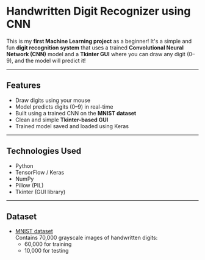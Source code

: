 #  Handwritten Digit Recognizer using CNN

This is my **first Machine Learning project** as a beginner! It's a simple and fun **digit recognition system** that uses a trained **Convolutional Neural Network (CNN)** model and a **Tkinter GUI** where you can draw any digit (0–9), and the model will predict it!

---

## Features

-  Draw digits using your mouse
-  Model predicts digits (0–9) in real-time
-  Built using a trained CNN on the **MNIST dataset**
-  Clean and simple **Tkinter-based GUI**
-  Trained model saved and loaded using Keras

---

## Technologies Used

- Python
- TensorFlow / Keras
- NumPy
- Pillow (PIL)
- Tkinter (GUI library)

---

## Dataset

- [MNIST dataset](http://yann.lecun.com/exdb/mnist/)  
  Contains 70,000 grayscale images of handwritten digits:
  - 60,000 for training  
  - 10,000 for testing
